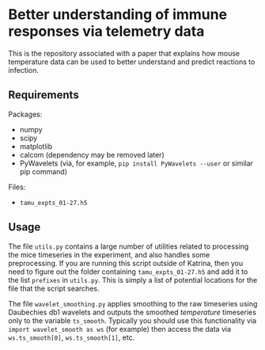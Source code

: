 # Better understanding of immune responses via telemetry data
This is the repository associated with a paper that explains how mouse temperature data 
can be used to better understand and predict reactions to infection.


## Requirements
Packages:

* numpy
* scipy
* matplotlib
* calcom (dependency may be removed later)
* PyWavelets (via, for example, `pip install PyWavelets --user` or similar pip command)

Files:

* `tamu_expts_01-27.h5`

## Usage
The file `utils.py` contains a large number of utilities related to processing 
the mice timeseries in the experiment, and also handles some preprocessing. 
If you are running this script outside of Katrina, then you need to 
figure out the folder containing `tamu_expts_01-27.h5` and add it to the 
list `prefixes` in `utils.py`. This is simply a list of potential locations 
for the file that the script searches.

The file `wavelet_smoothing.py` applies smoothing to the raw timeseries 
using Daubechies db1 wavelets and outputs the smoothed *temperature* timeseries 
only to the variable `ts_smooth`. Typically you should use this functionality 
via `import wavelet_smooth as ws` (for example) then access the data via 
`ws.ts_smooth[0]`, `ws.ts_smooth[1]`, etc.